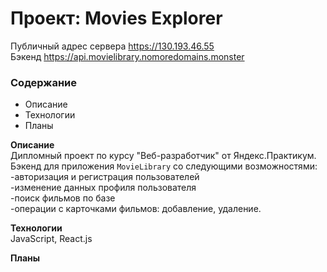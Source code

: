 # Проект: Movies Explorer
Публичный адрес сервера https://130.193.46.55  
Бэкенд https://api.movielibrary.nomoredomains.monster

### Содержание
* Описание
* Технологии
* Планы

**Описание**  
Дипломный проект по курсу "Веб-разработчик" от Яндекс.Практикум.
Бэкенд для приложения `MovieLibrary` со следующими возможностями:  
-авторизация и регистрация пользователей  
-изменение данных профиля пользователя  
-поиск фильмов по базе  
-операции с карточками фильмов: добавление, удаление.

**Технологии**  
JavaScript, React.js

**Планы**  
